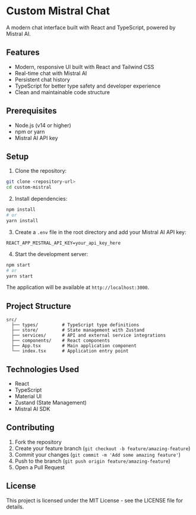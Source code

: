 # Custom Mistral Chat

A modern chat interface built with React and TypeScript, powered by Mistral AI.

## Features

- Modern, responsive UI built with React and Tailwind CSS
- Real-time chat with Mistral AI
- Persistent chat history
- TypeScript for better type safety and developer experience
- Clean and maintainable code structure

## Prerequisites

- Node.js (v14 or higher)
- npm or yarn
- Mistral AI API key

## Setup

1. Clone the repository:
```bash
git clone <repository-url>
cd custom-mistral
```

2. Install dependencies:
```bash
npm install
# or
yarn install
```

3. Create a `.env` file in the root directory and add your Mistral AI API key:
```
REACT_APP_MISTRAL_API_KEY=your_api_key_here
```

4. Start the development server:
```bash
npm start
# or
yarn start
```

The application will be available at `http://localhost:3000`.

## Project Structure

```
src/
  ├── types/         # TypeScript type definitions
  ├── store/         # State management with Zustand
  ├── services/      # API and external service integrations
  ├── components/    # React components
  ├── App.tsx        # Main application component
  └── index.tsx      # Application entry point
```

## Technologies Used

- React
- TypeScript
- Material UI
- Zustand (State Management)
- Mistral AI SDK

## Contributing

1. Fork the repository
2. Create your feature branch (`git checkout -b feature/amazing-feature`)
3. Commit your changes (`git commit -m 'Add some amazing feature'`)
4. Push to the branch (`git push origin feature/amazing-feature`)
5. Open a Pull Request

## License

This project is licensed under the MIT License - see the LICENSE file for details.
